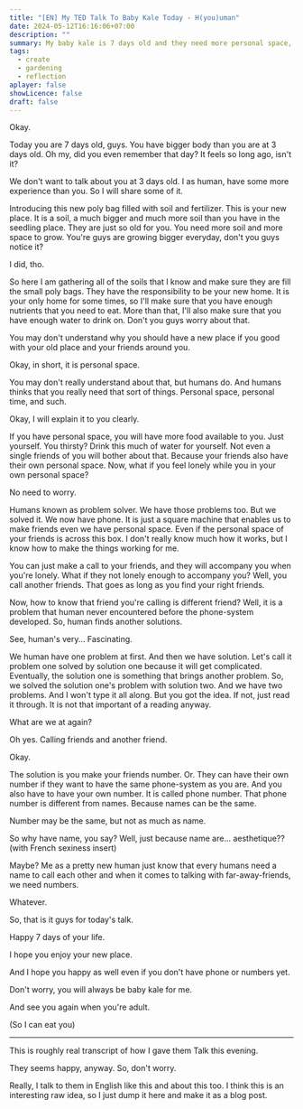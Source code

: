 ```yaml
---
title: "[EN] My TED Talk To Baby Kale Today - H(you)uman"
date: 2024-05-12T16:16:06+07:00
description: ""
summary: My baby kale is 7 days old and they need more personal space, so I give them a free TED Talk just to prepare them for this whole new world. In case any human need, I also post it here. In this talk, I will discuss about human problems and their solutions.
tags:
  - create
  - gardening
  - reflection
aplayer: false
showLicence: false
draft: false
---
```



Okay.

Today you are 7 days old, guys. You have bigger body than you are at 3 days old. Oh my, did you even remember that day? It feels so long ago, isn't it?

We don't want to talk about you at 3 days old. I as human, have some more experience than you. So I will share some of it.

Introducing this new poly bag filled with soil and fertilizer. This is your new place. It is a soil, a much bigger and much more soil than you have in the seedling place. They are just so old for you. You need more soil and more space to grow. You're guys are growing bigger everyday, don't you guys notice it?

I did, tho.

So here I am gathering all of the soils that I know and make sure they are fill the small poly bags. They have the responsibility to be your new home. It is your only home for some times, so I'll make sure that you have enough nutrients that you need to eat. More than that, I'll also make sure that you have enough water to drink on. Don't you guys worry about that. 

You may don't understand why you should have a new place if you good with your old place and your friends around you. 

Okay, in short, it is personal space.

You may don't really understand about that, but humans do. And humans thinks that you really need that sort of things. Personal space, personal time, and such.

Okay, I will explain it to you clearly.

If you have personal space, you will have more food available to you. Just yourself. You thirsty? Drink this much of water for yourself. Not even a single friends of you will bother about that. Because your friends also have their own personal space. Now, what if you feel lonely while you in your own personal space?

No need to worry.

Humans known as problem solver. We have those problems too. But we solved it. We now have phone. It is just a square machine that enables us to make friends even we have personal space. Even if the personal space of your friends is across this box. I don't really know much how it works, but I know how to make the things working for me. 

You can just make a call to your friends, and they will accompany you when you're lonely. What if they not lonely enough to accompany you? Well, you call another friends. That goes as long as you find your right friends. 

Now, how to know that friend you're calling is different friend? Well, it is a problem that human never encountered before the phone-system developed. So, human finds another solutions.

See, human's very... Fascinating. 

We human have one problem at first. And then we have solution. Let's call it problem one solved by solution one because it will get complicated. Eventually, the solution one is something that brings another problem. So, we solved the solution one's problem with solution two. And we have two problems. And I won't type it all along. But you got the idea. If not, just read it through. It is not that important of a reading anyway.

What are we at again?

Oh yes. Calling friends and another friend. 

Okay.

The solution is you make your friends number. Or. They can have their own number if they want to have the same phone-system as you are. And you also have to have your own number. It is called phone number. That phone number is different from names. Because names can be the same. 

Number may be the same, but not as much as name.

So why have name, you say? Well, just because name are... aesthetique?? (with French sexiness insert)

Maybe? Me as a pretty new human just know that every humans need a name to call each other and when it comes to talking with far-away-friends, we need numbers. 

Whatever.

So, that is it guys for today's talk. 

Happy 7 days of your life.

I hope you enjoy your new place.

And I hope you happy as well even if you don't have phone or numbers yet.

Don't worry, you will always be baby kale for me.

And see you again when you're adult.

(So I can eat you)

---

This is roughly real transcript of how I gave them Talk this evening.

They seems happy, anyway. So, don't worry.

Really, I talk to them in English like this and about this too. I think this is an interesting raw idea, so I just dump it here and make it as a blog post.
